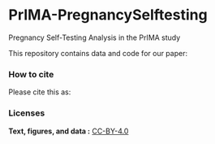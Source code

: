 <!-- README.md is generated from README.Rmd. Please edit that file -->

# PrIMA-PregnancySelftesting
Pregnancy Self-Testing Analysis in the PrIMA study

This repository contains data and code for our paper:

### How to cite
Please cite this as:


### Licenses
**Text, figures, and data :** 
[CC-BY-4.0](http://creativecommons.org/licenses/by/4.0/)

